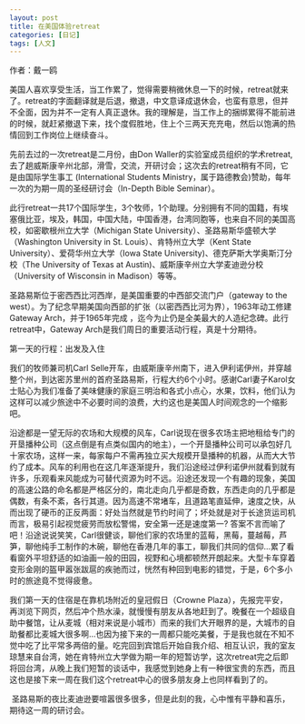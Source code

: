 ```yaml
---
layout: post
title: 在美国体验retreat
categories: [日记]
tags: [人文]
---
```

作者：戴一鸥
<p style="text-align: left">美国人喜欢享受生活，当工作累了，觉得需要稍微休息一下的时候，retreat就来了。retreat的字面翻译就是后退，撤退，中文意译成退休会，也蛮有意思，但并不全面，因为并不一定有人真正退休。我的理解是，当工作上的捆绑累得不能前进的时候，就赶紧撤退下来，找个度假胜地，住上个三两天充充电，然后以饱满的热情回到工作岗位上继续奋斗。</p>
<p style="text-align: left">先前去过的一次retreat是二月份，由Don Waller的实验室成员组织的学术retreat,去了趟威斯康辛州北部，滑雪，交流，开研讨会；这次去的retreat稍有不同，它是由国际学生事工 (International Students Ministry，属于路德教会)赞助，每年一次的为期一周的圣经研讨会（In-Depth Bible Seminar）。</p>
<p style="text-align: left">此行retreat一共17个国际学生，3个牧师，1个助理。分别拥有不同的国籍，有埃塞俄比亚，埃及，韩国，中国大陆，中国香港，台湾同胞等，也来自不同的美国高校，如密歇根州立大学（Michigan State University）、圣路易斯华盛顿大学（Washington University in St. Louis）、肯特州立大学（Kent State University）、爱荷华州立大学（Iowa State University)、德克萨斯大学奥斯汀分校（The University of Texas at Austin)、威斯康辛州立大学麦迪逊分校（University of Wisconsin in Madison）等等。</p>
<p style="text-align: left">圣路易斯位于密西西比河西岸，是美国重要的中西部交流门户（gateway to the west）。为了纪念早期美国向西部的扩张（以密西西比河为界），1963年动工修建Gateway Arch，并于1965年完成 ，迄今为止仍是全美最大的人造纪念碑。此行retreat中，Gateway Arch是我们周日的重要活动行程，真是十分期待。</p>
<p style="text-align: left">第一天的行程：出发及入住</p>
<p style="text-align: left">我们的牧师兼司机Carl Selle开车，由威斯康辛州南下，进入伊利诺伊州，并穿越整个州，到达密苏里州的首府圣路易斯，行程大约6个小时。感谢Carl妻子Karol女士贴心为我们准备了美味健康的家庭三明治和各式小点心，水果，饮料，他们认为这样可以减少旅途中不必要时间的浪费，大约这也是美国人时间观念的一个缩影吧。</p>
<p style="text-align: left">沿途都是一望无际的农场和大规模的风车，Carl说现在很多农场主把地租给专门的开垦播种公司（这点倒是有点类似国内的地主），一个开垦播种公司可以承包好几十家农场，这样一来，每家每户不需再独立买大规模开垦播种的机器，从而大大节约了成本。风车的利用也在这几年逐渐提升，我们沿途经过伊利诺伊州就看到就有许多，乐观看来风能成为可替代资源为时不远。沿途还发现一个有趣的现象，美国的高速公路的命名都是严格区分的，南北走向几乎都是奇数，东西走向的几乎都是偶数，有条不紊，各行其道。因为高速不常堵车，且道路笔直延伸，速度之快，从而出现了硬币的正反两面：好处当然就是节约时间了；坏处就是对于长途货运司机而言，极易引起视觉疲劳而放松警惕，安全第一还是速度第一? 答案不言而喻了吧！沿途说说笑笑，Carl很健谈，聊他们家的农场里的蓝莓，黑莓，蔓越莓，芦笋，聊他纯手工制作的木碗，聊他在香港几年的事工，聊我们共同的信仰...累了看看窗外平坦舒适的如油画一般的田园，视野和心境都顿然开朗起来。大型卡车穿着变形金刚的盔甲嚣张跋扈的疾驰而过，恍然有种回到电影的错觉，于是，6个多小时的旅途竟不觉得疲惫。</p>
<p style="text-align: left">我们第一天的住宿是在靠机场附近的皇冠假日（Crowne Plaza），先报完平安，再浏览下网页，然后冲个热水澡，就慢慢有朋友从各地赶到了。晚餐在一个超级自助中餐馆，让从麦城（相对来说是小城市）而来的我们大开眼界的是，大城市的自助餐都比麦城大很多啊...也因为接下来的一周都只能吃美餐，于是我也就在不知不觉中吃了比平常多两倍的量。吃完回到宾馆后开始自我介绍、相互认识，我的室友琼慧来自台湾，她在肯特州立大学做为期一年的短暂访学，这次retreat完之后即将回台湾，从晚上我们短暂的谈话中，我感觉到她身上有一种很宝贵的东西，而且这也是接下来一周在我们这个retreat中心的很多朋友身上也同样看到了的。</p>
 圣路易斯的夜比麦迪逊要喧嚣很多很多，但是此刻的我，心中惟有平静和喜乐，期待这一周的研讨会。

&nbsp;

&nbsp;

<!--more-->
